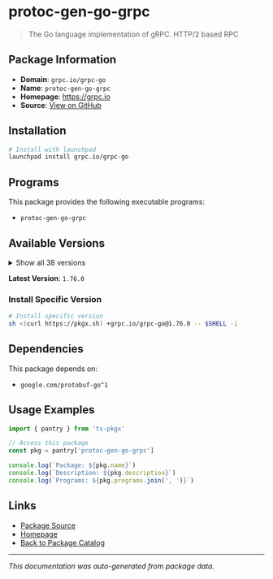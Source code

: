 # protoc-gen-go-grpc

> The Go language implementation of gRPC. HTTP/2 based RPC

## Package Information

- **Domain**: `grpc.io/grpc-go`
- **Name**: `protoc-gen-go-grpc`
- **Homepage**: https://grpc.io
- **Source**: [View on GitHub](https://github.com/pkgxdev/pantry/tree/main/projects/grpc.io/grpc-go/package.yml)

## Installation

```bash
# Install with launchpad
launchpad install grpc.io/grpc-go
```

## Programs

This package provides the following executable programs:

- `protoc-gen-go-grpc`

## Available Versions

<details>
<summary>Show all 38 versions</summary>

- `1.76.0`, `1.75.1`, `1.75.0`, `1.74.3`, `1.74.2`
- `1.74.1`, `1.74.0`, `1.73.1`, `1.73.0`, `1.72.3`
- `1.72.2`, `1.72.1`, `1.72.0`, `1.71.3`, `1.71.2`
- `1.71.1`, `1.71.0`, `1.70.0`, `1.69.4`, `1.69.3`
- `1.69.2`, `1.69.0`, `1.68.2`, `1.68.1`, `1.68.0`
- `1.67.3`, `1.67.2`, `1.67.1`, `1.67.0`, `1.66.3`
- `1.66.2`, `1.66.0`, `1.65.1`, `1.65.0`, `1.64.1`
- `1.64.0`, `1.63.3`, `1.63.2`

</details>

**Latest Version**: `1.76.0`

### Install Specific Version

```bash
# Install specific version
sh <(curl https://pkgx.sh) +grpc.io/grpc-go@1.76.0 -- $SHELL -i
```

## Dependencies

This package depends on:

- `google.com/protobuf-go^1`

## Usage Examples

```typescript
import { pantry } from 'ts-pkgx'

// Access this package
const pkg = pantry['protoc-gen-go-grpc']

console.log(`Package: ${pkg.name}`)
console.log(`Description: ${pkg.description}`)
console.log(`Programs: ${pkg.programs.join(', ')}`)
```

## Links

- [Package Source](https://github.com/pkgxdev/pantry/tree/main/projects/grpc.io/grpc-go/package.yml)
- [Homepage](https://grpc.io)
- [Back to Package Catalog](../../../package-catalog.md)

---

*This documentation was auto-generated from package data.*
